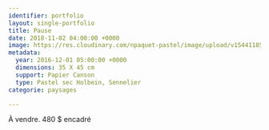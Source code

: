 ```yaml
---
identifier: portfolio
layout: single-portfolio
title: Pause
date: 2018-11-02 04:00:00 +0000
image: https://res.cloudinary.com/npaquet-pastel/image/upload/v1544118507/DSC06731.jpg
metadata:
  year: 2016-12-01 05:00:00 +0000
  dimensions: 35 X 45 cm
  support: Papier Canson
  type: Pastel sec Holbein, Sennelier
categorie: paysages

---
```

À vendre. 480 $ encadré